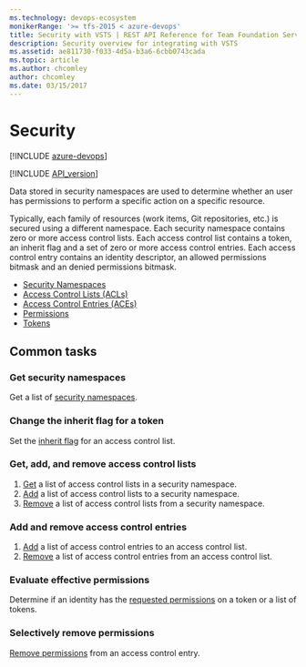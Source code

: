 ```yaml
---
ms.technology: devops-ecosystem
monikerRange: '>= tfs-2015 < azure-devops'
title: Security with VSTS | REST API Reference for Team Foundation Server
description: Security overview for integrating with VSTS
ms.assetid: ae811730-f033-4d5a-b3a6-6cbb0743cada
ms.topic: article
ms.author: chcomley
author: chcomley
ms.date: 03/15/2017
---
```


# Security

[!INCLUDE [azure-devops](../_data/azure-devops-message.md)]

[!INCLUDE [API_version](../_data/version.md)]

Data stored in security namespaces are used to determine whether an user has permissions to perform a specific action on a specific resource.

Typically, each family of resources (work items, Git repositories, etc.) is secured using a different namespace.
Each security namespace contains zero or more access control lists.
Each access control list contains a token, an inherit flag and a set of zero or more access control entries.
Each access control entry contains an identity descriptor, an allowed permissions bitmask and an denied permissions bitmask.

- [Security Namespaces](./securitynamespaces.md)
- [Access Control Lists (ACLs)](./acls.md)
- [Access Control Entries (ACEs)](./aces.md)
- [Permissions](./permissions.md)
- [Tokens](./tokens.md)

## Common tasks

### Get security namespaces

Get a list of [security namespaces](./securitynamespaces.md#getnamespaces).

### Change the inherit flag for a token

Set the [inherit flag](./securitynamespaces.md#inheritflag) for an access control list.

### Get, add, and remove access control lists

1.  [Get](./acls.md#get) a list of access control lists in a security namespace.
2.  [Add](./acls.md#add) a list of access control lists to a security namespace.
3.  [Remove](./acls.md#remove) a list of access control lists from a security namespace.

### Add and remove access control entries

1.  [Add](./aces.md#add) a list of access control entries to an access control list.
2.  [Remove](./aces.md#remove) a list of access control entries from an access control list.

### Evaluate effective permissions

Determine if an identity has the [requested permissions](./permissions.md#evaluate) on a token or a list of tokens.

### Selectively remove permissions

[Remove permissions](./permissions.md#remove) from an access control entry.
